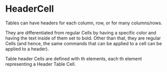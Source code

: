 # HeaderCell

Tables can have headers for each column, row, or for many columns/rows.

They are differentiated from regular Cells by having a specific color and
having the text inside of them set to bold. Other than that, they are
regular Cells (and hence, the same commands that can be applied to a cell
can be applied to a header).

Table header Cells are defined with th elements, each th element representing
a Header Table Cell.
